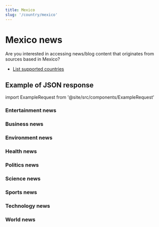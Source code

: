 ```yaml
---
title: Mexico
slug: '/country/mexico'
---
```


# Mexico news

Are you interested in accessing news/blog content that originates from sources based in Mexico?

- [List supported countries](/get-articles/countries)

## Example of JSON response

import ExampleRequest from '@site/src/components/ExampleRequest'

### Entertainment news
<ExampleRequest url="https://api.apitube.io/v1/news/articles-demo?limit=2&category=news/Arts_and_Entertainment&country=mx"></ExampleRequest>

### Business news
<ExampleRequest url="https://api.apitube.io/v1/news/articles-demo?limit=2&category=news/Business&country=mx"></ExampleRequest>

### Environment news
<ExampleRequest url="https://api.apitube.io/v1/news/articles-demo?limit=2&category=news/Environment&country=mx"></ExampleRequest>

### Health news
<ExampleRequest url="https://api.apitube.io/v1/news/articles-demo?limit=2&category=news/Health&country=mx"></ExampleRequest>

### Politics news
<ExampleRequest url="https://api.apitube.io/v1/news/articles-demo?limit=2&category=news/Politics&country=mx"></ExampleRequest>

### Science news
<ExampleRequest url="https://api.apitube.io/v1/news/articles-demo?limit=2&category=news/Science&country=mx"></ExampleRequest>

### Sports news
<ExampleRequest url="https://api.apitube.io/v1/news/articles-demo?limit=2&category=news/Sports&country=mx"></ExampleRequest>

### Technology news
<ExampleRequest url="https://api.apitube.io/v1/news/articles-demo?limit=2&category=news/Technology&country=mx"></ExampleRequest>

### World news
<ExampleRequest url="https://api.apitube.io/v1/news/articles-demo?limit=2&category=news/World&country=mx"></ExampleRequest>

